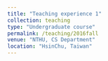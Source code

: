 ```yaml
---
title: "Teaching experience 1"
collection: teaching
type: "Undergraduate course"
permalink: /teaching/2016fall
venue: "NTHU, CS Department"
location: "HsinChu, Taiwan"
---
```


